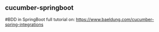 ## cucumber-springboot
#BDD in SpringBoot
full tutorial on: https://www.baeldung.com/cucumber-spring-integrations
